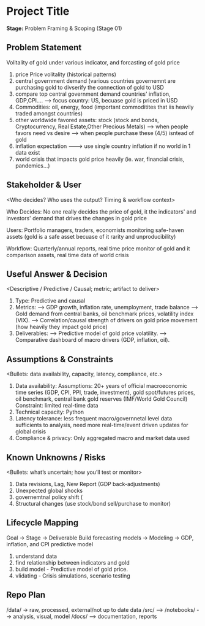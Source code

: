 # Project Title
**Stage:** Problem Framing & Scoping (Stage 01)

## Problem Statement
Volitality of gold under various indicator, and forcasting of gold price

1. price Price volitality (historical patterns)
2. central government demand (various countries governemnt are purchasing gold to divserify the connection of gold to USD
3. compare top central government demand countries' inflation, GDP,CPI.... 
--> focus country: US, becuase gold is priced in USD
4. Commodities: oil, energy, food (important commoditites that iis heavily traded amongst countries)
5. other worldwide favored assets: stock (stock and bonds, Cryptocurrency, Real Estate,Other Precious Metals)
--> when people favors need vs desire
--> when people purchase these (4/5) isntead of gold
7. inflation expectation
---> use single country inflation if no world in 1 data exist
8. world crisis that impacts gold price heavily (ie. war, financial crisis, pandemics...)

## Stakeholder & User
<Who decides? Who uses the output? Timing & workflow context>

Who Decides: No one really decides the price of gold, it the indicators' and investors' demand that drives the changes in gold price

Users: Portfolio managers, traders, economists monitoring safe-haven assets (gold is a safe asset becuase of it rarity and unproducibility) 

Workflow: Quarterly/annual reports, real time price monitor of gold and it comparison assets, real time data of world crisis

## Useful Answer & Decision
<Descriptive / Predictive / Causal; metric; artifact to deliver>
1. Type: Predictive and causal
2. Metrics:
--> GDP growth, inflation rate, unemployment, trade balance
--> Gold demand from central banks, oil benchmark prices, volatility index (VIX).
--> Correlation/causal strength of drivers on gold price movement (how heavily they impact gold price)
3. Deliverables:
--> Predictive model of gold price volatility.
--> Comparative dashboard of macro drivers (GDP, inflation, oil).
   
## Assumptions & Constraints
<Bullets: data availability, capacity, latency, compliance, etc.>
1. Data availability:
   Assumptions: 20+ years of official macroeconomic time series (GDP, CPI, PPI, trade, investment), gold spot/futures prices, oil benchmark, central bank gold reserves (IMF/World Gold Council)
   Constraint: limited real-time data
3. Technical capacity: Python
4. Latency tolerance: less frequent macro/governnetal level data sufficients to analysis, need more real-time/event driven updates for global crisis
5. Compliance & privacy: Only aggregated macro and market data used 


## Known Unknowns / Risks
<Bullets: what’s uncertain; how you’ll test or monitor>
1. Data revisions, Lag, New Report (GDP back-adjustments)
2. Unexpected global shocks
3. governemtnal policy shift (
4. Structural changes (use stock/bond sell/purchase to monitor)


## Lifecycle Mapping
Goal → Stage → Deliverable
Build forecasting models → Modeling → GDP, inflation, and CPI predictive model
1. understand data
2. find relationship between indicators and gold
3. build model - Predictive model of gold price.
4. vlidating - Crisis simulations, scenario testing

## Repo Plan
/data/ -> raw, processed, external/not up to date data
/src/ --> 
/notebooks/ --> analysis, visual, model
/docs/ --> documentation, reports
